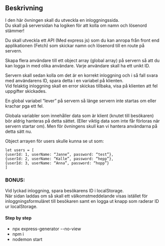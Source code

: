 ## Beskrivning
I den här övningen skall du utveckla en inloggningssida.  
Du skall på serversidan ha logiken för att kolla om namn och lösenord stämmer!

 

Du skall utveckla ett API (Med express js) som du kan anropa från front end applikationen (Fetch) som skickar namn och lösenord till en route på servern.

Skapa flera användare till ett object array (global array) på servern så att du kan logga in med olika användare. Varje användare skall ha ett unikt ID.

Servern skall sedan kolla om det är en korrekt inloggning och i så fall svara med användarens ID, spara detta i en variabel på klienten.  
Vid felaktig inloggning skall en error skickas tillbaka, visa på klienten att fel uppgifter skickades.

En global variabel “lever” på servern så länge servern inte startas om eller krachar pga ett fel.

Globala variabler som innehåller data som är klient (knutet till besökaren) bör aldrig hanteras på detta sättet. (Eller viktig data som inte får förloras när servern startar om). Men för övningens skull kan vi hantera användarna på detta sätt nu.

Object arrayen för users skulle kunna se ut som:
```
let users = [
{userId: 1, userName: “Janne”, password: “test”},
{userId: 2, userName: “Kalle”, password: “hepp”},
{userId: 3, userName: “Anna”, password: “hopp”}
] 
```

### BONUS:

Vid lyckad inloggning, spara besökarens ID i localStorage.  
När sidan laddas om så skall ett välkomstmeddelande visas istället för inloggningsformuläret till besökaren samt en logga ut knapp som raderar ID ur localStorage.

#### Step by step
- npx express-generator --no-view
- npm i 
- nodemon start

